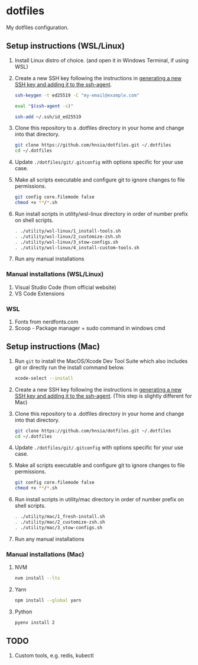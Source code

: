# dotfiles
My dotfiles configuration.

## Setup instructions (WSL/Linux)
1. Install Linux distro of choice. (and open it in Windows Terminal, if using WSL) 

1. Create a new SSH key following the instructions in [generating a new SSH key and adding it to the ssh-agent](https://docs.github.com/en/authentication/connecting-to-github-with-ssh/generating-a-new-ssh-key-and-adding-it-to-the-ssh-agent).

    ```bash
    ssh-keygen -t ed25519 -C "my-email@example.com"
    ```

    ```bash
    eval "$(ssh-agent -s)"
    ```

    ```bash
    ssh-add ~/.ssh/id_ed25519
    ```


1. Clone this repository to a .dotfiles directory in your home and change into that directory.
    ```bash
    git clone https://github.com/hnsia/dotfiles.git ~/.dotfiles
    cd ~/.dotfiles
    ```

1. Update `./dotfiles/git/.gitconfig` with options specific for your use case.

1. Make all scripts executable and configure git to ignore changes to file permissions.
    ```bash
    git config core.filemode false
    chmod +x **/*.sh
    ```

1. Run install scripts in utility/wsl-linux directory in order of number prefix on shell scripts.
    ```bash
    . ./utility/wsl-linux/1_install-tools.sh
    . ./utility/wsl-linux/2_customize-zsh.sh
    . ./utility/wsl-linux/3_stow-configs.sh
    . ./utility/wsl-linux/4_install-custom-tools.sh
    ```

1. Run any manual installations

### Manual installations (WSL/Linux)
1. Visual Studio Code (from official website)
2. VS Code Extensions

### WSL
1. Fonts from nerdfonts.com
1. Scoop - Package manager + sudo command in windows cmd

## Setup instructions (Mac)
1. Run `git` to install the MacOS/Xcode Dev Tool Suite which also includes git or directly run the install command below.
    ```bash
    xcode-select --install
    ```

1. Create a new SSH key following the instructions in [generating a new SSH key and adding it to the ssh-agent](https://docs.github.com/en/authentication/connecting-to-github-with-ssh/generating-a-new-ssh-key-and-adding-it-to-the-ssh-agent). (This step is slightly different for Mac)

1. Clone this repository to a .dotfiles directory in your home and change into that directory.
    ```bash
    git clone https://github.com/hnsia/dotfiles.git ~/.dotfiles
    cd ~/.dotfiles
    ```

1. Update `./dotfiles/git/.gitconfig` with options specific for your use case.

1. Make all scripts executable and configure git to ignore changes to file permissions.
    ```bash
    git config core.filemode false
    chmod +x **/*.sh
    ```

1. Run install scripts in utility/mac directory in order of number prefix on shell scripts.
    ```bash
    . ./utility/mac/1_fresh-install.sh
    . ./utility/mac/2_customize-zsh.sh
    . ./utility/mac/3_stow-configs.sh
    ```

1. Run any manual installations
    

### Manual installations (Mac)
1. NVM
    ```bash
    nvm install --lts
    ```

1. Yarn
    ```bash
    npm install --global yarn
    ```

1. Python
    ```bash
    pyenv install 2
    ```

## TODO
1. Custom tools, e.g. redis, kubectl